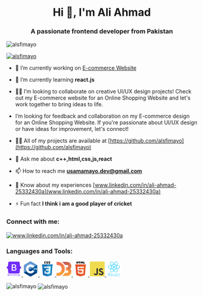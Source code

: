 <h1 align="center">Hi 👋, I'm Ali Ahmad</h1>

<h3 align="center">A passionate frontend developer from Pakistan</h3>

<p align="left"> <img src="https://komarev.com/ghpvc/?username=alsfimayo&label=Profile%20views&color=0e75b6&style=flat" alt="alsfimayo" /> </p>

<p align="left"> <a href="https://github.com/ryo-ma/github-profile-trophy"><img src="https://github-profile-trophy.vercel.app/?username=alsfimayo" alt="alsfimayo" /></a> </p>

- 🔭 I’m currently working on [E-commerce Website](https://github.com/alsfimayo/E-commerce)

- 🌱 I’m currently learning **react.js**

- 👯👯 I’m looking to collaborate on creative UI/UX design projects! Check out my E-commerce website for an Online Shopping Website and let's work together to bring ideas to life.

-  I’m looking for feedback and collaboration on my E-commerce design for an Online Shopping Website. If you're passionate about UI/UX design or have ideas for improvement, let's connect!

- 👨‍💻 All of my projects are available at [https://github.com/alsfimayo](https://github.com/alsfimayo)

- 💬 Ask me about **c++,html,css,js,react**

- 📫 How to reach me **usamamayo.dev@gmail.com**

- 📄 Know about my experiences [www.linkedin.com/in/ali-ahmad-25332430a](www.linkedin.com/in/ali-ahmad-25332430a)

- ⚡ Fun fact **I think i am a good player of cricket**

<h3 align="left">Connect with me:</h3>
<p align="left">
<a href="https://linkedin.com/in/www.linkedin.com/in/ali-ahmad-25332430a" target="blank"><img align="center" src="https://raw.githubusercontent.com/rahuldkjain/github-profile-readme-generator/master/src/images/icons/Social/linked-in-alt.svg" alt="www.linkedin.com/in/ali-ahmad-25332430a" height="30" width="40" /></a>
</p>

<h3 align="left">Languages and Tools:</h3>
<p align="left"> <a href="https://getbootstrap.com" target="_blank" rel="noreferrer"> <img src="https://raw.githubusercontent.com/devicons/devicon/master/icons/bootstrap/bootstrap-plain-wordmark.svg" alt="bootstrap" width="40" height="40"/> </a> <a href="https://www.w3schools.com/cpp/" target="_blank" rel="noreferrer"> <img src="https://raw.githubusercontent.com/devicons/devicon/master/icons/cplusplus/cplusplus-original.svg" alt="cplusplus" width="40" height="40"/> </a> <a href="https://www.w3schools.com/css/" target="_blank" rel="noreferrer"> <img src="https://raw.githubusercontent.com/devicons/devicon/master/icons/css3/css3-original-wordmark.svg" alt="css3" width="40" height="40"/> </a> <a href="https://d3js.org/" target="_blank" rel="noreferrer"> <img src="https://raw.githubusercontent.com/devicons/devicon/master/icons/d3js/d3js-original.svg" alt="d3js" width="40" height="40"/> </a> <a href="https://www.w3.org/html/" target="_blank" rel="noreferrer"> <img src="https://raw.githubusercontent.com/devicons/devicon/master/icons/html5/html5-original-wordmark.svg" alt="html5" width="40" height="40"/> </a> <a href="https://developer.mozilla.org/en-US/docs/Web/JavaScript" target="_blank" rel="noreferrer"> <img src="https://raw.githubusercontent.com/devicons/devicon/master/icons/javascript/javascript-original.svg" alt="javascript" width="40" height="40"/> </a> <a href="https://reactjs.org/" target="_blank" rel="noreferrer"> <img src="https://raw.githubusercontent.com/devicons/devicon/master/icons/react/react-original-wordmark.svg" alt="react" width="40" height="40"/> </a> </p>

<p><img align="left" src="https://github-readme-stats.vercel.app/api/top-langs?username=alsfimayo&show_icons=true&locale=en&layout=compact" alt="alsfimayo" /></p>

<p>&nbsp;<img align="center" src="https://github-readme-stats.vercel.app/api?username=alsfimayo&show_icons=true&locale=en" alt="alsfimayo" /></p>
